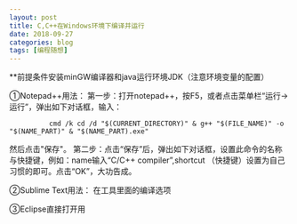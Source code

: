 ```yaml
---
layout: post
title: C,C++在Windows环境下编译并运行
date: 2018-09-27
categories: blog
tags: [编程随想]
---
```


**前提条件安装minGW编译器和java运行环境JDK（注意环境变量的配置）

①Notepad++用法：
第一步：打开notepad++，按F5，或者点击菜单栏“运行->运行”，弹出如下对话框，输入：

              cmd /k cd /d "$(CURRENT_DIRECTORY)" & g++ "$(FILE_NAME)" -o "$(NAME_PART)" & "$(NAME_PART).exe"

然后点击"保存"。
第二步：点击“保存”后，弹出如下对话框，设置此命令的名称与快捷键，例如：name输入“C/C++ compiler”,shortcut （快捷键）设置为自己习惯的即可。点击“OK”，大功告成。

②Sublime Text用法：
                 在工具里面的编译选项

③Eclipse直接打开用				 
